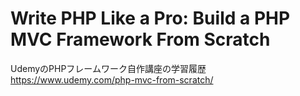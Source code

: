 # Write PHP Like a Pro: Build a PHP MVC Framework From Scratch

UdemyのPHPフレームワーク自作講座の学習履歴
https://www.udemy.com/php-mvc-from-scratch/
